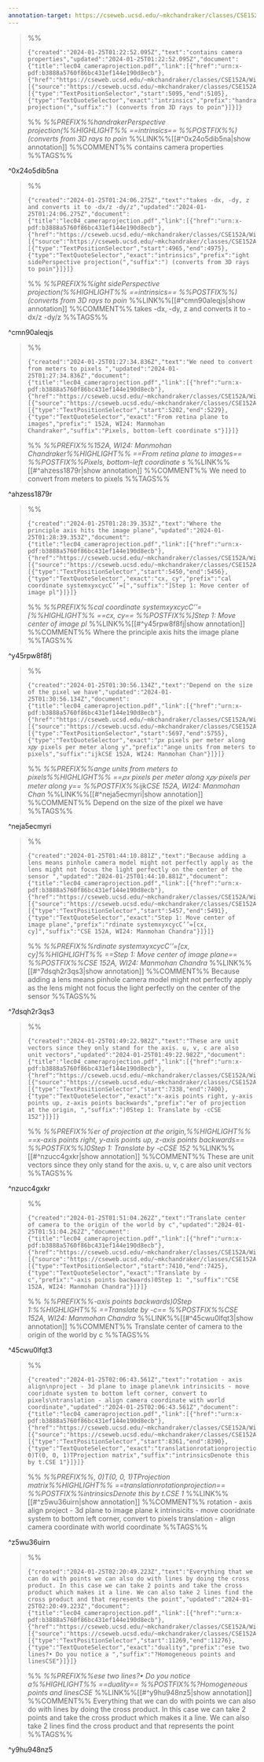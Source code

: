 ```yaml
---
annotation-target: https://cseweb.ucsd.edu/~mkchandraker/classes/CSE152A/Winter2024/Lectures/lec04_cameraprojection.pdf
---
```



>%%
>```annotation-json
>{"created":"2024-01-25T01:22:52.095Z","text":"contains camera properties","updated":"2024-01-25T01:22:52.095Z","document":{"title":"lec04_cameraprojection.pdf","link":[{"href":"urn:x-pdf:b3888a5760f86bc431ef144e190d8ecb"},{"href":"https://cseweb.ucsd.edu/~mkchandraker/classes/CSE152A/Winter2024/Lectures/lec04_cameraprojection.pdf"}],"documentFingerprint":"b3888a5760f86bc431ef144e190d8ecb"},"uri":"https://cseweb.ucsd.edu/~mkchandraker/classes/CSE152A/Winter2024/Lectures/lec04_cameraprojection.pdf","target":[{"source":"https://cseweb.ucsd.edu/~mkchandraker/classes/CSE152A/Winter2024/Lectures/lec04_cameraprojection.pdf","selector":[{"type":"TextPositionSelector","start":5095,"end":5105},{"type":"TextQuoteSelector","exact":"intrinsics","prefix":"handrakerPerspective projection(","suffix":") (converts from 3D rays to poin"}]}]}
>```
>%%
>*%%PREFIX%%handrakerPerspective projection(%%HIGHLIGHT%% ==intrinsics== %%POSTFIX%%) (converts from 3D rays to poin*
>%%LINK%%[[#^0x24o5dib5na|show annotation]]
>%%COMMENT%%
>contains camera properties
>%%TAGS%%
>
^0x24o5dib5na


>%%
>```annotation-json
>{"created":"2024-01-25T01:24:06.275Z","text":"takes -dx, -dy, z and converts it to -dx/z -dy/z","updated":"2024-01-25T01:24:06.275Z","document":{"title":"lec04_cameraprojection.pdf","link":[{"href":"urn:x-pdf:b3888a5760f86bc431ef144e190d8ecb"},{"href":"https://cseweb.ucsd.edu/~mkchandraker/classes/CSE152A/Winter2024/Lectures/lec04_cameraprojection.pdf"}],"documentFingerprint":"b3888a5760f86bc431ef144e190d8ecb"},"uri":"https://cseweb.ucsd.edu/~mkchandraker/classes/CSE152A/Winter2024/Lectures/lec04_cameraprojection.pdf","target":[{"source":"https://cseweb.ucsd.edu/~mkchandraker/classes/CSE152A/Winter2024/Lectures/lec04_cameraprojection.pdf","selector":[{"type":"TextPositionSelector","start":4965,"end":4975},{"type":"TextQuoteSelector","exact":"intrinsics","prefix":"ight sidePerspective projection(","suffix":") (converts from 3D rays to poin"}]}]}
>```
>%%
>*%%PREFIX%%ight sidePerspective projection(%%HIGHLIGHT%% ==intrinsics== %%POSTFIX%%) (converts from 3D rays to poin*
>%%LINK%%[[#^cmn90aleqjs|show annotation]]
>%%COMMENT%%
>takes -dx, -dy, z and converts it to -dx/z -dy/z
>%%TAGS%%
>
^cmn90aleqjs


>%%
>```annotation-json
>{"created":"2024-01-25T01:27:34.836Z","text":"We need to convert from meters to pixels ","updated":"2024-01-25T01:27:34.836Z","document":{"title":"lec04_cameraprojection.pdf","link":[{"href":"urn:x-pdf:b3888a5760f86bc431ef144e190d8ecb"},{"href":"https://cseweb.ucsd.edu/~mkchandraker/classes/CSE152A/Winter2024/Lectures/lec04_cameraprojection.pdf"}],"documentFingerprint":"b3888a5760f86bc431ef144e190d8ecb"},"uri":"https://cseweb.ucsd.edu/~mkchandraker/classes/CSE152A/Winter2024/Lectures/lec04_cameraprojection.pdf","target":[{"source":"https://cseweb.ucsd.edu/~mkchandraker/classes/CSE152A/Winter2024/Lectures/lec04_cameraprojection.pdf","selector":[{"type":"TextPositionSelector","start":5202,"end":5229},{"type":"TextQuoteSelector","exact":"From retina plane to images","prefix":" 152A, WI24: Manmohan Chandraker","suffix":"Pixels, bottom-left coordinate s"}]}]}
>```
>%%
>*%%PREFIX%%152A, WI24: Manmohan Chandraker%%HIGHLIGHT%% ==From retina plane to images== %%POSTFIX%%Pixels, bottom-left coordinate s*
>%%LINK%%[[#^ahzess1879r|show annotation]]
>%%COMMENT%%
>We need to convert from meters to pixels 
>%%TAGS%%
>
^ahzess1879r


>%%
>```annotation-json
>{"created":"2024-01-25T01:28:39.353Z","text":"Where the principle axis hits the image plane","updated":"2024-01-25T01:28:39.353Z","document":{"title":"lec04_cameraprojection.pdf","link":[{"href":"urn:x-pdf:b3888a5760f86bc431ef144e190d8ecb"},{"href":"https://cseweb.ucsd.edu/~mkchandraker/classes/CSE152A/Winter2024/Lectures/lec04_cameraprojection.pdf"}],"documentFingerprint":"b3888a5760f86bc431ef144e190d8ecb"},"uri":"https://cseweb.ucsd.edu/~mkchandraker/classes/CSE152A/Winter2024/Lectures/lec04_cameraprojection.pdf","target":[{"source":"https://cseweb.ucsd.edu/~mkchandraker/classes/CSE152A/Winter2024/Lectures/lec04_cameraprojection.pdf","selector":[{"type":"TextPositionSelector","start":5450,"end":5456},{"type":"TextQuoteSelector","exact":"cx, cy","prefix":"cal coordinate systemxyxcycC’’=[","suffix":"]Step 1: Move center of image pl"}]}]}
>```
>%%
>*%%PREFIX%%cal coordinate systemxyxcycC’’=[%%HIGHLIGHT%% ==cx, cy== %%POSTFIX%%]Step 1: Move center of image pl*
>%%LINK%%[[#^y45rpw8f8fj|show annotation]]
>%%COMMENT%%
>Where the principle axis hits the image plane
>%%TAGS%%
>
^y45rpw8f8fj


>%%
>```annotation-json
>{"created":"2024-01-25T01:30:56.134Z","text":"Depend on the size of the pixel we have","updated":"2024-01-25T01:30:56.134Z","document":{"title":"lec04_cameraprojection.pdf","link":[{"href":"urn:x-pdf:b3888a5760f86bc431ef144e190d8ecb"},{"href":"https://cseweb.ucsd.edu/~mkchandraker/classes/CSE152A/Winter2024/Lectures/lec04_cameraprojection.pdf"}],"documentFingerprint":"b3888a5760f86bc431ef144e190d8ecb"},"uri":"https://cseweb.ucsd.edu/~mkchandraker/classes/CSE152A/Winter2024/Lectures/lec04_cameraprojection.pdf","target":[{"source":"https://cseweb.ucsd.edu/~mkchandraker/classes/CSE152A/Winter2024/Lectures/lec04_cameraprojection.pdf","selector":[{"type":"TextPositionSelector","start":5697,"end":5755},{"type":"TextQuoteSelector","exact":"𝑝𝑥 pixels per meter along x𝑝𝑦 pixels per meter along y","prefix":"ange units from meters to pixels","suffix":"ijkCSE 152A, WI24: Manmohan Chan"}]}]}
>```
>%%
>*%%PREFIX%%ange units from meters to pixels%%HIGHLIGHT%% ==𝑝𝑥 pixels per meter along x𝑝𝑦 pixels per meter along y== %%POSTFIX%%ijkCSE 152A, WI24: Manmohan Chan*
>%%LINK%%[[#^neja5ecmyri|show annotation]]
>%%COMMENT%%
>Depend on the size of the pixel we have
>%%TAGS%%
>
^neja5ecmyri


>%%
>```annotation-json
>{"created":"2024-01-25T01:44:10.881Z","text":"Because adding a lens means pinhole camera model might not perfectly apply as the lens might not focus the light perfectly on the center of the sensor ","updated":"2024-01-25T01:44:10.881Z","document":{"title":"lec04_cameraprojection.pdf","link":[{"href":"urn:x-pdf:b3888a5760f86bc431ef144e190d8ecb"},{"href":"https://cseweb.ucsd.edu/~mkchandraker/classes/CSE152A/Winter2024/Lectures/lec04_cameraprojection.pdf"}],"documentFingerprint":"b3888a5760f86bc431ef144e190d8ecb"},"uri":"https://cseweb.ucsd.edu/~mkchandraker/classes/CSE152A/Winter2024/Lectures/lec04_cameraprojection.pdf","target":[{"source":"https://cseweb.ucsd.edu/~mkchandraker/classes/CSE152A/Winter2024/Lectures/lec04_cameraprojection.pdf","selector":[{"type":"TextPositionSelector","start":5457,"end":5491},{"type":"TextQuoteSelector","exact":"Step 1: Move center of image plane","prefix":"rdinate systemxyxcycC’’=[cx, cy]","suffix":"CSE 152A, WI24: Manmohan Chandra"}]}]}
>```
>%%
>*%%PREFIX%%rdinate systemxyxcycC’’=[cx, cy]%%HIGHLIGHT%% ==Step 1: Move center of image plane== %%POSTFIX%%CSE 152A, WI24: Manmohan Chandra*
>%%LINK%%[[#^7dsqh2r3qs3|show annotation]]
>%%COMMENT%%
>Because adding a lens means pinhole camera model might not perfectly apply as the lens might not focus the light perfectly on the center of the sensor 
>%%TAGS%%
>
^7dsqh2r3qs3


>%%
>```annotation-json
>{"created":"2024-01-25T01:49:22.982Z","text":"These are unit vectors since they only stand for the axis. u, v, c are also unit vectors","updated":"2024-01-25T01:49:22.982Z","document":{"title":"lec04_cameraprojection.pdf","link":[{"href":"urn:x-pdf:b3888a5760f86bc431ef144e190d8ecb"},{"href":"https://cseweb.ucsd.edu/~mkchandraker/classes/CSE152A/Winter2024/Lectures/lec04_cameraprojection.pdf"}],"documentFingerprint":"b3888a5760f86bc431ef144e190d8ecb"},"uri":"https://cseweb.ucsd.edu/~mkchandraker/classes/CSE152A/Winter2024/Lectures/lec04_cameraprojection.pdf","target":[{"source":"https://cseweb.ucsd.edu/~mkchandraker/classes/CSE152A/Winter2024/Lectures/lec04_cameraprojection.pdf","selector":[{"type":"TextPositionSelector","start":7338,"end":7400},{"type":"TextQuoteSelector","exact":"x-axis points right, y-axis points up, z-axis points backwards","prefix":"er of projection at the origin, ","suffix":")0Step 1: Translate by -cCSE 152"}]}]}
>```
>%%
>*%%PREFIX%%er of projection at the origin,%%HIGHLIGHT%% ==x-axis points right, y-axis points up, z-axis points backwards== %%POSTFIX%%)0Step 1: Translate by -cCSE 152*
>%%LINK%%[[#^nzucc4gxkr|show annotation]]
>%%COMMENT%%
>These are unit vectors since they only stand for the axis. u, v, c are also unit vectors
>%%TAGS%%
>
^nzucc4gxkr


>%%
>```annotation-json
>{"created":"2024-01-25T01:51:04.262Z","text":"Translate center of camera to the origin of the world by c","updated":"2024-01-25T01:51:04.262Z","document":{"title":"lec04_cameraprojection.pdf","link":[{"href":"urn:x-pdf:b3888a5760f86bc431ef144e190d8ecb"},{"href":"https://cseweb.ucsd.edu/~mkchandraker/classes/CSE152A/Winter2024/Lectures/lec04_cameraprojection.pdf"}],"documentFingerprint":"b3888a5760f86bc431ef144e190d8ecb"},"uri":"https://cseweb.ucsd.edu/~mkchandraker/classes/CSE152A/Winter2024/Lectures/lec04_cameraprojection.pdf","target":[{"source":"https://cseweb.ucsd.edu/~mkchandraker/classes/CSE152A/Winter2024/Lectures/lec04_cameraprojection.pdf","selector":[{"type":"TextPositionSelector","start":7410,"end":7425},{"type":"TextQuoteSelector","exact":"Translate by -c","prefix":"-axis points backwards)0Step 1: ","suffix":"CSE 152A, WI24: Manmohan Chandra"}]}]}
>```
>%%
>*%%PREFIX%%-axis points backwards)0Step 1:%%HIGHLIGHT%% ==Translate by -c== %%POSTFIX%%CSE 152A, WI24: Manmohan Chandra*
>%%LINK%%[[#^45cwu0lfqt3|show annotation]]
>%%COMMENT%%
>Translate center of camera to the origin of the world by c
>%%TAGS%%
>
^45cwu0lfqt3


>%%
>```annotation-json
>{"created":"2024-01-25T02:06:43.561Z","text":"rotation - axis align\nproject - 3d plane to image plane\nk intrinsicits - move cooridnate system to bottom left corner, convert to pixels\ntranslation - align camera coordinate with world coordinate","updated":"2024-01-25T02:06:43.561Z","document":{"title":"lec04_cameraprojection.pdf","link":[{"href":"urn:x-pdf:b3888a5760f86bc431ef144e190d8ecb"},{"href":"https://cseweb.ucsd.edu/~mkchandraker/classes/CSE152A/Winter2024/Lectures/lec04_cameraprojection.pdf"}],"documentFingerprint":"b3888a5760f86bc431ef144e190d8ecb"},"uri":"https://cseweb.ucsd.edu/~mkchandraker/classes/CSE152A/Winter2024/Lectures/lec04_cameraprojection.pdf","target":[{"source":"https://cseweb.ucsd.edu/~mkchandraker/classes/CSE152A/Winter2024/Lectures/lec04_cameraprojection.pdf","selector":[{"type":"TextPositionSelector","start":8361,"end":8390},{"type":"TextQuoteSelector","exact":"translationrotationprojection","prefix":", 0)T(0, 0, 1)TProjection matrix","suffix":"intrinsicsDenote this by t.CSE 1"}]}]}
>```
>%%
>*%%PREFIX%%, 0)T(0, 0, 1)TProjection matrix%%HIGHLIGHT%% ==translationrotationprojection== %%POSTFIX%%intrinsicsDenote this by t.CSE 1*
>%%LINK%%[[#^z5wu36uirn|show annotation]]
>%%COMMENT%%
>rotation - axis align
>project - 3d plane to image plane
>k intrinsicits - move cooridnate system to bottom left corner, convert to pixels
>translation - align camera coordinate with world coordinate
>%%TAGS%%
>
^z5wu36uirn


>%%
>```annotation-json
>{"created":"2024-01-25T02:20:49.223Z","text":"Everything that we can do with points we can also do with lines by doing the cross product. In this case we can take 2 points and take the cross product which makes it a line. We can also take 2 lines find the cross product and that represents the point","updated":"2024-01-25T02:20:49.223Z","document":{"title":"lec04_cameraprojection.pdf","link":[{"href":"urn:x-pdf:b3888a5760f86bc431ef144e190d8ecb"},{"href":"https://cseweb.ucsd.edu/~mkchandraker/classes/CSE152A/Winter2024/Lectures/lec04_cameraprojection.pdf"}],"documentFingerprint":"b3888a5760f86bc431ef144e190d8ecb"},"uri":"https://cseweb.ucsd.edu/~mkchandraker/classes/CSE152A/Winter2024/Lectures/lec04_cameraprojection.pdf","target":[{"source":"https://cseweb.ucsd.edu/~mkchandraker/classes/CSE152A/Winter2024/Lectures/lec04_cameraprojection.pdf","selector":[{"type":"TextPositionSelector","start":11269,"end":11276},{"type":"TextQuoteSelector","exact":"duality","prefix":"ese two lines?• Do you notice a ","suffix":"?Homogeneous points and linesCSE"}]}]}
>```
>%%
>*%%PREFIX%%ese two lines?• Do you notice a%%HIGHLIGHT%% ==duality== %%POSTFIX%%?Homogeneous points and linesCSE*
>%%LINK%%[[#^y9hu948nz5|show annotation]]
>%%COMMENT%%
>Everything that we can do with points we can also do with lines by doing the cross product. In this case we can take 2 points and take the cross product which makes it a line. We can also take 2 lines find the cross product and that represents the point
>%%TAGS%%
>
^y9hu948nz5
